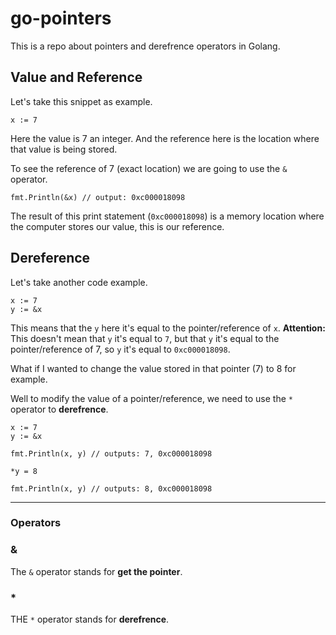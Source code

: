 # go-pointers

This is a repo about pointers and derefrence operators in Golang.

## Value and Reference

Let's take this snippet as example.

```
x := 7
```

Here the value is 7 an integer.
And the reference here is the location where that value is being stored.

To see the reference of 7 (exact location) we are going to use the `&` operator.

```
fmt.Println(&x) // output: 0xc000018098
```

The result of this print statement (`0xc000018098`) is a memory location where the computer stores our value, this is our reference.

## Dereference

Let's take another code example.

```
x := 7
y := &x
```

This means that the `y` here it's equal to the pointer/reference of `x`.
<b>Attention: </b> This doesn't mean that `y` it's equal to `7`, but that `y` it's equal to the pointer/reference of 7, so `y` it's equal to `0xc000018098`.

What if I wanted to change the value stored in that pointer (7) to 8 for example.

Well to modify the value of a pointer/reference, we need to use the `*` operator to <b> derefrence</b>.

```
x := 7
y := &x

fmt.Println(x, y) // outputs: 7, 0xc000018098

*y = 8

fmt.Println(x, y) // outputs: 8, 0xc000018098
```

<hr>

### Operators

### &

The `&` operator stands for <b>get the pointer</b>.

### \*

THE `*` operator stands for <b>derefrence</b>.
